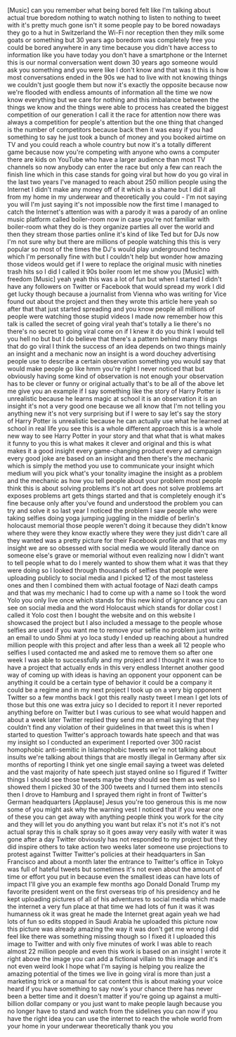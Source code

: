 
[Music]
can you remember what being bored felt
like I&#39;m talking about actual true
boredom nothing to watch nothing to
listen to nothing to tweet with it&#39;s
pretty much gone isn&#39;t it some people
pay to be bored nowadays they go to a
hut in Switzerland the Wi-Fi nor
reception then they milk some goats or
something but 30 years ago boredom was
completely free you could be bored
anywhere in any time because you didn&#39;t
have access to information like you have
today you don&#39;t have a smartphone or the
Internet this is our normal conversation
went down 30 years ago someone would ask
you something and you were like I don&#39;t
know and that was it
this is how most conversations ended in
the 90s we had to live with not knowing
things we couldn&#39;t just google them but
now it&#39;s exactly the opposite because
now we&#39;re flooded with endless amounts
of information all the time we now know
everything but we care for nothing and
this imbalance between the things we
know and the things were able to process
has created the biggest competition of
our generation I call it the race for
attention now there was always a
competition for people&#39;s attention but
the one thing that changed is the number
of competitors because back then it was
easy if you had something to say he just
took a bunch of money and you booked
airtime on TV and you could reach a
whole country but now it&#39;s a totally
different game because now you&#39;re
competing with anyone who owns a
computer there are kids on YouTube
who have a larger audience than most TV
channels so now anybody can enter the
race but only a few can reach the finish
line which in this case stands for going
viral but how do you go viral in the
last two years I&#39;ve managed to reach
about 250 million people using the
Internet I didn&#39;t make any money off of
it which is a shame but I did it all
from my home in my underwear and
theoretically you could - I&#39;m not saying
you will I&#39;m just saying it&#39;s not
impossible now the first time I managed
to catch the Internet&#39;s attention was
with a parody it was a parody of an
online music platform called boiler-room
now in case you&#39;re not familiar with
boiler-room what they do is they
organize parties all over the world and
then they stream those parties online
it&#39;s kind of like Ted but for DJs now
I&#39;m not sure why but there are millions
of people watching this this is very
popular so most of the times the DJ&#39;s
would play underground techno which I&#39;m
personally fine with but I couldn&#39;t help
but wonder how amazing those videos
would get if I were to replace the
original music with nineties trash hits
so I did I called it 90s boiler room let
me show you
[Music]
with freedom
[Music]
yeah yeah
this was a lot of fun but when I started
I didn&#39;t have any followers on Twitter
or Facebook that would spread my work I
did get lucky though because a
journalist from Vienna who was writing
for Vice found out about the project and
then they wrote this article here
yeah so after that that just started
spreading and you know people all
millions of people were watching those
stupid videos I made now remember how
this talk is called the secret of going
viral yeah that&#39;s totally a lie there&#39;s
no there&#39;s no secret to going viral come
on if I knew it do you think I would
tell you hell no but but I do believe
that there&#39;s a pattern behind many
things that do go viral
I think the success of an idea depends
on two things mainly an insight and a
mechanic now an insight is a word
douchey advertising people use to
describe a certain observation something
you would say that would make people go
like hmm you&#39;re right
I never noticed that but obviously
having some kind of observation is not
enough your observation has to be clever
or funny or original actually that&#39;s to
be all of the above let me give you an
example if I say something like the
story of Harry Potter is unrealistic
because he learns magic at school it is
an observation it is an insight it&#39;s not
a very good one because we all know that
I&#39;m not telling you anything new it&#39;s
not very surprising but if I were to say
let&#39;s say the story of Harry Potter is
unrealistic because he can actually use
what he learned at school in real life
you see this is a whole different
approach this is a whole new way to see
Harry Potter in your story and that what
that is what makes it funny to you this
is what makes it clever and original and
this is what makes it a good insight
every game-changing product every ad
campaign every good joke are based on an
insight and then there&#39;s the mechanic
which is simply the method you use to
communicate your insight which medium
will you pick what&#39;s your tonality
imagine the insight as a problem and the
mechanic as how you tell people
about your problem most people think
this is about solving problems it&#39;s not
art does not solve problems art exposes
problems art gets things started and
that is completely enough it&#39;s fine
because only after you&#39;ve found and
understood the problem you can try and
solve it so last year I noticed the
problem I saw people who were taking
selfies doing yoga
jumping juggling in the middle of
berlin&#39;s holocaust memorial those people
weren&#39;t doing it because they didn&#39;t
know where they were they know exactly
where they were they just didn&#39;t care
all they wanted was a pretty picture for
their Facebook profile and that was my
insight we are so obsessed with social
media we would literally dance on
someone else&#39;s grave or memorial without
even realizing now I didn&#39;t want to tell
people what to do I merely wanted to
show them what it was that they were
doing so I looked through thousands of
selfies that people were uploading
publicly to social media and I picked 12
of the most tasteless ones and then I
combined them with actual footage of
Nazi death camps and that was my
mechanic I had to come up with a name so
I took the word Yolo you only live once
which stands for this new kind of
ignorance you can see on social media
and the word Holocaust which stands for
dollar cost I called it Yolo cost then I
bought the website and on this website I
showcased the project but I also
included a message to the people whose
selfies are used if you want me to
remove your selfie no problem just write
an email to undo Shmi at yo loca study
I ended up reaching about a hundred
million people with this project and
after less than a week all 12 people who
selfies I used contacted me and asked me
to remove them so after one week I was
able to successfully and my project and
I thought it was nice to have a project
that actually ends in this very endless
Internet another good way of coming up
with ideas is having an opponent your
opponent can be anything it could be a
certain type of behavior it could be a
company it could be a regime and in my
next project I took up on a very big
opponent Twitter so a few months back I
got this really nasty tweet I mean I get
lots of those but this one was extra
juicy so I decided to report it I never
reported anything before on Twitter but
I was curious to see what would happen
and about a week later Twitter replied
they send me an email saying that they
couldn&#39;t find any violation of their
guidelines
in that tweet this is when I started to
question Twitter&#39;s approach towards hate
speech and that was my insight so I
conducted an experiment I reported over
300 racist homophobic anti-semitic in
Islamophobic tweets we&#39;re not talking
about insults we&#39;re talking about things
that are mostly illegal in Germany after
six months of reporting I think yet one
single email saying a tweet was deleted
and the vast majority of hate speech
just stayed online so I figured if
Twitter things I should see those tweets
maybe they should see them as well so I
showed them
I picked 30 of the 300 tweets and I
turned them into stencils then I drove
to Hamburg and I sprayed them right in
front of Twitter&#39;s German headquarters
[Applause]
Jesus you&#39;re too generous this is me now
some of you might ask why the warning
vest I noticed that if you wear one of
these you can get away with anything
people think you work for the city and
they will let you do anything you want
but relax it&#39;s not it&#39;s not it&#39;s not
actual spray this is chalk spray so it
goes away very easily with water it was
gone after a day Twitter obviously has
not responded to my project but they did
inspire others to take action two weeks
later someone use projections to protest
against Twitter Twitter&#39;s policies at
their headquarters in San Francisco and
about a month later the entrance to
Twitter&#39;s office in Tokyo was full of
hateful tweets but sometimes it&#39;s not
even about the amount of time or effort
you put in because even the smallest
ideas can have lots of impact I&#39;ll give
you an example few months ago Donald
Donald Trump my favorite president went
on the first overseas trip of his
presidency and he kept uploading
pictures of all of his adventures to
social media which made the internet a
very fun place at that time we had lots
of fun it was it was humanness ok it was
great
he made the Internet great again yeah we
had lots of fun
so edits stopped in Saudi Arabia he
uploaded this picture now this picture
was already amazing the way it was don&#39;t
get me wrong I did feel like there was
something missing though so I fixed it I
uploaded this image to Twitter and with
only five minutes of work I was able to
reach almost 22 million people and even
this work is based on an insight I wrote
it right above the image you can add a
fictional villain to this image and it&#39;s
not even weird look I hope what I&#39;m
saying is helping you realize the
amazing potential of the times we live
in going viral is more than just a
marketing trick or a manual for cat
content this is about making your voice
heard if you have something to say
now&#39;s your chance there has never been a
better time and it doesn&#39;t matter if
you&#39;re going up against a multi-billion
dollar company or you just want to make
people laugh because you no longer have
to stand and watch from the sidelines
you can now if you have the right idea
you can use the internet to reach the
whole world from your home in your
underwear theoretically thank you
you

